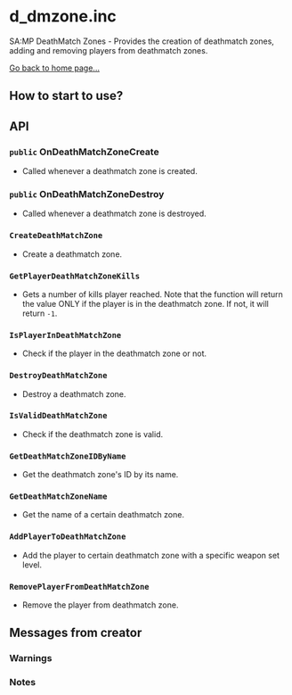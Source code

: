 # d_dmzone.inc
SA:MP DeathMatch Zones - Provides the creation of deathmatch zones, adding and removing players from deathmatch zones.

[Go back to home page...](README.md)
## How to start to use?
## API
### `public` OnDeathMatchZoneCreate
- Called whenever a deathmatch zone is created.
### `public` OnDeathMatchZoneDestroy
- Called whenever a deathmatch zone is destroyed.
### `CreateDeathMatchZone`
- Create a deathmatch zone.

### `GetPlayerDeathMatchZoneKills`
- Gets a number of kills player reached. Note that the function will return the value ONLY if the player is in the deathmatch zone. If not, it will return `-1`.

### `IsPlayerInDeathMatchZone`
- Check if the player in the deathmatch zone or not.

### `DestroyDeathMatchZone`
- Destroy a deathmatch zone.

### `IsValidDeathMatchZone`
- Check if the deathmatch zone is valid.

### `GetDeathMatchZoneIDByName`
- Get the deathmatch zone's ID by its name.

### `GetDeathMatchZoneName`
- Get the name of a certain deathmatch zone.

### `AddPlayerToDeathMatchZone`
- Add the player to certain deathmatch zone with a specific weapon set level.

### `RemovePlayerFromDeathMatchZone`
- Remove the player from deathmatch zone.
## Messages from creator
### Warnings
### Notes
